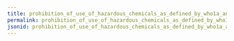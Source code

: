```yaml
---
title: prohibition_of_use_of_hazardous_chemicals_as_defined_by_who1a_and_b2_and_the_stockholm_and_rotterdam_conventions
permalink: prohibition_of_use_of_hazardous_chemicals_as_defined_by_who1a_and_b2_and_the_stockholm_and_rotterdam_conventions.html
jsonid: prohibition_of_use_of_hazardous_chemicals_as_defined_by_who1a_and_b2_and_the_stockholm_and_rotterdam_conventions
---
```

